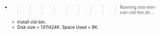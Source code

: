 * >>>>>>>>> Running inst-min-con-cld-bin.sh ...
  * Install cld-bin.
  * Disk size = 1311424K. Space Used = 8K.
